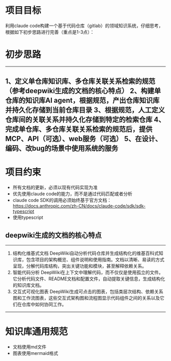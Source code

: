 # 项目目标

利用claude code构建一个基于代码仓库（gitlab）的领域知识系统，仔细思考，根据如下初步思路进行完善（重点是1-3点）：

# 初步思路
---
1、定义单仓库知识库、多仓库关联关系检索的规范（参考deepwiki生成的文档的核心特点）
2、构建单仓库的知识库AI agent，根据规范，产出仓库知识库并持久化存储到当前仓库目录
3、根据规范，人工定义仓库间的关联关系并持久化存储到特定的检索仓库
4、完成单仓库、多仓库关联关系检索的规范后，提供MCP、API（可选）、web服务（可选）
5、在设计、编码、改bug的场景中使用系统的服务
---

# 项目约束
- 所有文档的更新，必须以现有代码实现为准
- 优先使用claude code的能力，而不是通过代码匹配或者分析
- claude code SDK的调用必须始终基于官方文档：https://docs.anthropic.com/zh-CN/docs/claude-code/sdk/sdk-typescript
- 使用typescript

## deepwiki生成的文档的核心特点
---
1. 结构化维基式文档
DeepWiki自动分析代码仓库并生成结构化的维基百科式知识库，包含项目的架构概览、组件说明和使用指南。文档以清晰、易读的方式呈现，分解代码库结构，突出关键功能和模块，甚至解释依赖关系。
2. 智能代码分析
DeepWiki在上下文中理解代码，而不仅仅是使用孤立的文件。它分析代码文件、README文档和配置文件，自动提取关键信息，生成结构化的知识库文档。
3. 交互式可视化图表
DeepWiki生成可点击的图表，包括类层次结构、依赖关系图和工作流图表，这些交互式架构图和流程图显示代码组件之间的关系以及它们在仓库中如何协同工作。
---

# 知识库通用规范
- 文档使用md文件
- 图表使用mermaid格式